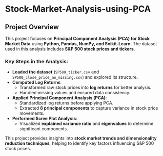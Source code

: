 # Stock-Market-Analysis-using-PCA
## Project Overview  

This project focuses on **Principal Component Analysis (PCA) for Stock Market Data** using **Python, Pandas, NumPy, and Scikit-Learn**. The dataset used in this analysis includes **S&P 500 stock prices and tickers**.

### Key Steps in the Analysis:
- **Loaded the dataset** (`SP500_ticker.csv` and `SP500_close_price_no_missing.csv`) and explored its structure.
- **Computed Log Returns**:
  - Transformed raw stock prices into **log returns** for better analysis.
  - Handled missing values and ensured data consistency.
- **Applied Principal Component Analysis (PCA)**:
  - Standardized log returns before applying PCA.
  - Extracted **8 principal components** to capture variance in stock price movements.
- **Performed Scree Plot Analysis**:
  - Visualized **explained variance ratio** and **eigenvalues** to determine significant components.

This project provides insights into **stock market trends and dimensionality reduction techniques**, helping to identify key factors influencing S&P 500 stock prices.
